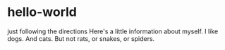 # hello-world
just following the directions
Here's a little information about myself.  I like dogs. And cats. But not rats, or snakes, or spiders.
